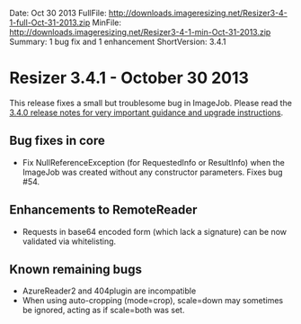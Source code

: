 Date: Oct 30 2013
FullFile: http://downloads.imageresizing.net/Resizer3-4-1-full-Oct-31-2013.zip
MinFile: http://downloads.imageresizing.net/Resizer3-4-1-min-Oct-31-2013.zip
Summary: 1 bug fix and 1 enhancement
ShortVersion: 3.4.1

# Resizer 3.4.1 - October 30 2013

This release fixes a small but troublesome bug in ImageJob. Please read the [3.4.0 release notes for very important guidance and upgrade instructions](/releases/3-4-0).

## Bug fixes in core

* Fix NullReferenceException (for RequestedInfo or ResultInfo) when the ImageJob was created without any constructor parameters. Fixes bug #54.

## Enhancements to RemoteReader

* Requests in base64 encoded form (which lack a signature) can be now validated via whitelisting.


## Known remaining bugs

* AzureReader2 and 404plugin are incompatible
* When using auto-cropping (mode=crop), scale=down may sometimes be ignored, acting as if scale=both was set.
